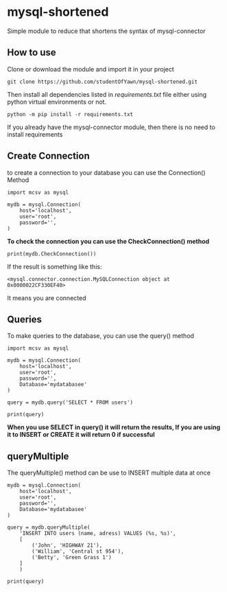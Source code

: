 # mysql-shortened

Simple module to reduce that shortens the syntax of mysql-connector

## How to use

Clone or download the module and import it in your project

```
git clone https://github.com/studentOfYawn/mysql-shortened.git
```

Then install all dependencies listed in _requirements.txt_ file either using python virtual environments or not.

```
python -m pip install -r requirements.txt
```

If you already have the mysql-connector module, then there is no need to install requirements

## Create Connection

to create a connection to your database
you can use the Connection() Method

```
import mcsv as mysql

mydb = mysql.Connection(
    host='localhost',
    user='root',
    password='',
)
```

**To check the connection you can use the CheckConnection() method**
```
print(mydb.CheckConnection())
```
If the result is something like this:
```
<mysql.connector.connection.MySQLConnection object at 0x0000022CF330EF40>
```
It means you are connected


## Queries
To make queries to the database, you can use the query() method
```
import mcsv as mysql

mydb = mysql.Connection(
    host='localhost',
    user='root',
    password='',
    Database='mydatabasee'
)

query = mydb.query('SELECT * FROM users')

print(query)

```
**When you use SELECT in query() it will return the results, If you are using it to INSERT or CREATE it will return 0 if successful**

## queryMultiple
The queryMultiple() method can be use to INSERT multiple data at once
```
mydb = mysql.Connection(
    host='localhost',
    user='root',
    password='',
    Database='mydatabasee'
)

query = mydb.queryMultiple(
    'INSERT INTO users (name, adress) VALUES (%s, %s)',
    [
        ('John', 'HIGHWAY 21'),
        ('William', 'Central st 954'),
        ('Betty', 'Green Grass 1')
    ]
    )

print(query)
```